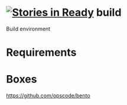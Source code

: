 [![Stories in Ready](https://badge.waffle.io/pki-io/build.png?label=ready&title=Ready)](https://waffle.io/pki-io/build)
build
=====

Build environment

Requirements
============

Boxes
=====

https://github.com/opscode/bento



